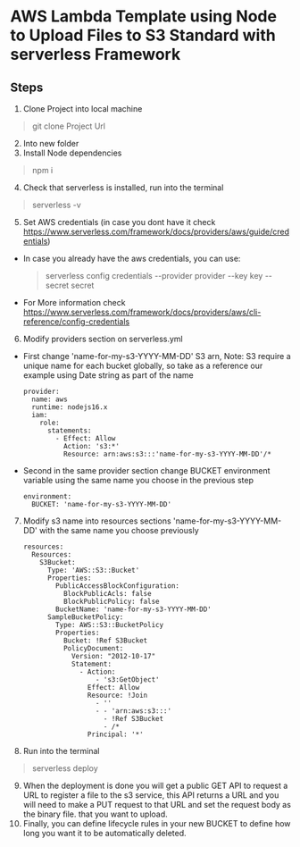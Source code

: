 # AWS Lambda Template using Node to Upload Files to S3 Standard with serverless Framework

## Steps

1. Clone Project into local machine
> git clone Project Url
2. Into new folder
3. Install Node dependencies
> npm i
4. Check that serverless is installed, run into the terminal
> serverless -v
5. Set AWS credentials (in case you dont have it check https://www.serverless.com/framework/docs/providers/aws/guide/credentials)
  * In case you already have the aws credentials, you can use:
    > serverless config credentials --provider provider --key key --secret secret     
  * For More information check https://www.serverless.com/framework/docs/providers/aws/cli-reference/config-credentials
6. Modify providers section on serverless.yml
  * First change 'name-for-my-s3-YYYY-MM-DD' S3 arn, Note: S3 require a unique name for each bucket globally, so take as a reference our example using Date string as part of the name
    ```
    provider:
      name: aws
      runtime: nodejs16.x
      iam:
        role:
          statements:
            - Effect: Allow
              Action: 's3:*'
              Resource: arn:aws:s3:::'name-for-my-s3-YYYY-MM-DD'/*
    ```
  * Second in the same provider section change BUCKET environment variable using the same name you choose in the previous step
    ```
    environment:
      BUCKET: 'name-for-my-s3-YYYY-MM-DD'
    ```
7. Modify s3 name into resources sections 'name-for-my-s3-YYYY-MM-DD' with the same name you choose previously
    ```
    resources:
      Resources:
        S3Bucket:
          Type: 'AWS::S3::Bucket'
          Properties:
            PublicAccessBlockConfiguration:
              BlockPublicAcls: false
              BlockPublicPolicy: false
            BucketName: 'name-for-my-s3-YYYY-MM-DD'
          SampleBucketPolicy:
            Type: AWS::S3::BucketPolicy
            Properties:
              Bucket: !Ref S3Bucket
              PolicyDocument:
                Version: "2012-10-17"
                Statement:
                  - Action:
                      - 's3:GetObject'
                    Effect: Allow
                    Resource: !Join
                      - ''
                      - - 'arn:aws:s3:::'
                        - !Ref S3Bucket
                        - /*
                    Principal: '*'
    ```
8. Run into the terminal
> serverless deploy
9. When the deployment is done you will get a public GET API to request a URL to register a file to the s3 service, this API returns a URL and you will need to make a PUT request to that URL and set the request body as the binary file. that you want to upload.
10. Finally, you can define lifecycle rules in your new BUCKET to define how long you want it to be automatically deleted.